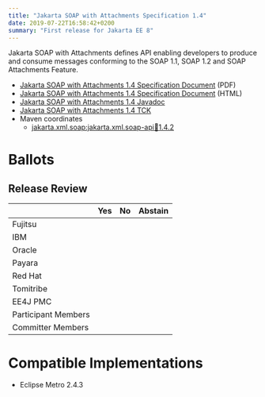 ```yaml
---
title: "Jakarta SOAP with Attachments Specification 1.4"
date: 2019-07-22T16:58:42+0200
summary: "First release for Jakarta EE 8"
---
```

Jakarta SOAP with Attachments defines API enabling developers to produce
and consume messages conforming to the SOAP 1.1, SOAP 1.2 and SOAP Attachments Feature.

* [Jakarta SOAP with Attachments 1.4 Specification Document](./jakarta.xml.soap-spec-1.4.pdf) (PDF)
* [Jakarta SOAP with Attachments 1.4 Specification Document](./jakarta.xml.soap-spec-1.4.html) (HTML)
* [Jakarta SOAP with Attachments 1.4 Javadoc](./apidocs)
* [Jakarta SOAP with Attachments 1.4 TCK](http://download.eclipse.org/ee4j/jakartaee-tck/8.0.1/promoted/saajtck-1.4_latest.zip)
* Maven coordinates
  * [jakarta.xml.soap:jakarta.xml.soap-api:jar:1.4.2](https://search.maven.org/artifact/jakarta.xml.soap/jakarta.xml.soap-api/1.4.2/jar)

# Ballots

## Release Review


|                       |  Yes    | No      | Abstain  |
|-----------------------|---------|---------|----------|
|Fujitsu                |         |         |          |
|IBM                    |         |         |          |
|Oracle                 |         |         |          |
|Payara                 |         |         |          |
|Red Hat                |         |         |          |
|Tomitribe              |         |         |          |
|EE4J PMC               |         |         |          |
|Participant Members    |         |         |          |
|Committer Members      |         |         |          |


# Compatible Implementations

* Eclipse Metro 2.4.3
